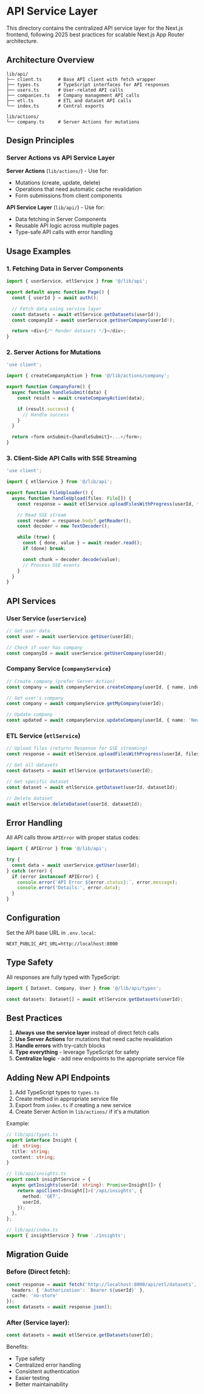 # API Service Layer

This directory contains the centralized API service layer for the Next.js frontend, following 2025 best practices for scalable Next.js App Router architecture.

## Architecture Overview

```
lib/api/
├── client.ts      # Base API client with fetch wrapper
├── types.ts       # TypeScript interfaces for API responses
├── users.ts       # User-related API calls
├── companies.ts   # Company management API calls
├── etl.ts         # ETL and dataset API calls
└── index.ts       # Central exports

lib/actions/
└── company.ts     # Server Actions for mutations
```

## Design Principles

### Server Actions vs API Service Layer

**Server Actions** (`lib/actions/`) - Use for:
- Mutations (create, update, delete)
- Operations that need automatic cache revalidation
- Form submissions from client components

**API Service Layer** (`lib/api/`) - Use for:
- Data fetching in Server Components
- Reusable API logic across multiple pages
- Type-safe API calls with error handling

## Usage Examples

### 1. Fetching Data in Server Components

```typescript
import { userService, etlService } from '@/lib/api';

export default async function Page() {
  const { userId } = await auth();

  // Fetch data using service layer
  const datasets = await etlService.getDatasets(userId!);
  const companyId = await userService.getUserCompany(userId!);

  return <div>{/* Render datasets */}</div>;
}
```

### 2. Server Actions for Mutations

```typescript
'use client';

import { createCompanyAction } from '@/lib/actions/company';

export function CompanyForm() {
  async function handleSubmit(data) {
    const result = await createCompanyAction(data);

    if (result.success) {
      // Handle success
    }
  }

  return <form onSubmit={handleSubmit}>...</form>;
}
```

### 3. Client-Side API Calls with SSE Streaming

```typescript
'use client';

import { etlService } from '@/lib/api';

export function FileUploader() {
  async function handleUpload(files: File[]) {
    const response = await etlService.uploadFilesWithProgress(userId, files);

    // Read SSE stream
    const reader = response.body?.getReader();
    const decoder = new TextDecoder();

    while (true) {
      const { done, value } = await reader.read();
      if (done) break;

      const chunk = decoder.decode(value);
      // Process SSE events
    }
  }
}
```

## API Services

### User Service (`userService`)

```typescript
// Get user data
const user = await userService.getUser(userId);

// Check if user has company
const companyId = await userService.getUserCompany(userId);
```

### Company Service (`companyService`)

```typescript
// Create company (prefer Server Action)
const company = await companyService.createCompany(userId, { name, industry });

// Get user's company
const company = await companyService.getMyCompany(userId);

// Update company
const updated = await companyService.updateCompany(userId, { name: 'New Name' });
```

### ETL Service (`etlService`)

```typescript
// Upload files (returns Response for SSE streaming)
const response = await etlService.uploadFilesWithProgress(userId, files);

// Get all datasets
const datasets = await etlService.getDatasets(userId);

// Get specific dataset
const dataset = await etlService.getDataset(userId, datasetId);

// Delete dataset
await etlService.deleteDataset(userId, datasetId);
```

## Error Handling

All API calls throw `APIError` with proper status codes:

```typescript
import { APIError } from '@/lib/api';

try {
  const data = await userService.getUser(userId);
} catch (error) {
  if (error instanceof APIError) {
    console.error(`API Error ${error.status}:`, error.message);
    console.error('Details:', error.data);
  }
}
```

## Configuration

Set the API base URL in `.env.local`:

```env
NEXT_PUBLIC_API_URL=http://localhost:8000
```

## Type Safety

All responses are fully typed with TypeScript:

```typescript
import { Dataset, Company, User } from '@/lib/api/types';

const datasets: Dataset[] = await etlService.getDatasets(userId);
```

## Best Practices

1. **Always use the service layer** instead of direct fetch calls
2. **Use Server Actions** for mutations that need cache revalidation
3. **Handle errors** with try-catch blocks
4. **Type everything** - leverage TypeScript for safety
5. **Centralize logic** - add new endpoints to the appropriate service file

## Adding New API Endpoints

1. Add TypeScript types to `types.ts`
2. Create method in appropriate service file
3. Export from `index.ts` if creating a new service
4. Create Server Action in `lib/actions/` if it's a mutation

Example:

```typescript
// lib/api/types.ts
export interface Insight {
  id: string;
  title: string;
  content: string;
}

// lib/api/insights.ts
export const insightService = {
  async getInsights(userId: string): Promise<Insight[]> {
    return apiClient<Insight[]>('/api/insights', {
      method: 'GET',
      userId,
    });
  },
};

// lib/api/index.ts
export { insightService } from './insights';
```

## Migration Guide

### Before (Direct fetch):

```typescript
const response = await fetch('http://localhost:8000/api/etl/datasets', {
  headers: { 'Authorization': `Bearer ${userId}` },
  cache: 'no-store'
});
const datasets = await response.json();
```

### After (Service layer):

```typescript
const datasets = await etlService.getDatasets(userId);
```

Benefits:
- Type safety
- Centralized error handling
- Consistent authentication
- Easier testing
- Better maintainability
